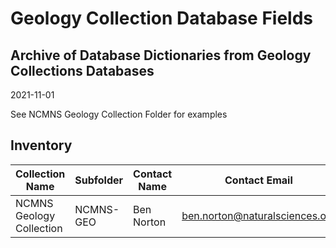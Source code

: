 # Geology Collection Database Fields  
## Archive of Database Dictionaries from Geology Collections Databases 
2021-11-01  

See NCMNS Geology Collection Folder for examples

## Inventory
| Collection Name          | Subfolder | Contact Name | Contact Email                  | Submitted |
| ------------------------ | --------- | ------------ | ------------------------------ | --------- |
| NCMNS Geology Collection | NCMNS-GEO | Ben Norton   | ben.norton@naturalsciences.org | 20211101  |

 
